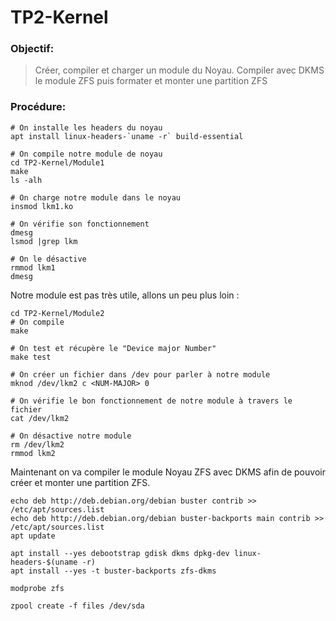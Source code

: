 # TP2-Kernel

### Objectif:

> Créer, compiler et charger un module du Noyau.
> Compiler avec DKMS le module ZFS puis formater et monter une partition ZFS

### Procédure:

```
# On installe les headers du noyau
apt install linux-headers-`uname -r` build-essential

# On compile notre module de noyau
cd TP2-Kernel/Module1
make
ls -alh

# On charge notre module dans le noyau
insmod lkm1.ko

# On vérifie son fonctionnement
dmesg
lsmod |grep lkm  

# On le désactive
rmmod lkm1
dmesg
```

Notre module est pas très utile, allons un peu plus loin :

```
cd TP2-Kernel/Module2
# On compile
make

# On test et récupère le "Device major Number"
make test

# On créer un fichier dans /dev pour parler à notre module 
mknod /dev/lkm2 c <NUM-MAJOR> 0

# On vérifie le bon fonctionnement de notre module à travers le fichier
cat /dev/lkm2

# On désactive notre module
rm /dev/lkm2
rmmod lkm2
```


Maintenant on va compiler le module Noyau ZFS avec DKMS afin de pouvoir créer et monter une partition ZFS. 


```
echo deb http://deb.debian.org/debian buster contrib >> /etc/apt/sources.list
echo deb http://deb.debian.org/debian buster-backports main contrib >> /etc/apt/sources.list
apt update

apt install --yes debootstrap gdisk dkms dpkg-dev linux-headers-$(uname -r)
apt install --yes -t buster-backports zfs-dkms

modprobe zfs

zpool create -f files /dev/sda
```
